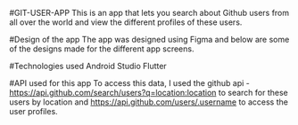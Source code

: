 #GIT-USER-APP
This is an app that lets you search about Github users from all over the world and view the different profiles of these users.

#Design of the app
The app was designed using Figma and below are some of the designs made for the different app screens.

#Technologies used
Android Studio
Flutter

#API used for this app
To access this data, I used the github api - https://api.github.com/search/users?q=location:location to search for these users by location and https://api.github.com/users/.username to access the user profiles.


